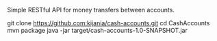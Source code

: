 Simple RESTful API for money transfers between accounts.

git clone https://github.com:kijania/cash-accounts.git
cd CashAccounts
mvn package
java -jar target/cash-accounts-1.0-SNAPSHOT.jar